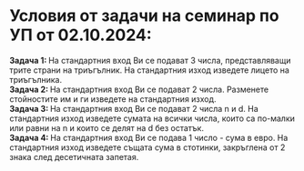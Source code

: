 <h1> Условия от задачи на семинар по УП от 02.10.2024: </h1>
<strong> Задача 1: </strong> На стандартния вход Ви се подават 3 числа, представляващи трите страни на триъгълник. На стандартния изход изведете лицето на триъгълника. <br />
<strong> Задача 2: </strong> На стандартния вход Ви се подават 2 числа. Разменете стойностите им и ги изведете на стандартния изход. <br />
<strong> Задача 3: </strong> На стандартния вход Ви се подават 2 числа n и d. На стандартния изход изведете сумата на всички числа, които са по-малки или равни на n и които се делят на d без остатък. <br />
<strong> Задача 4: </strong> На стандартния вход Ви се подава 1 число - сума в евро. На стандартния изход изведете същата сума в стотинки, закръглена от 2 знака след десетичната запетая.

